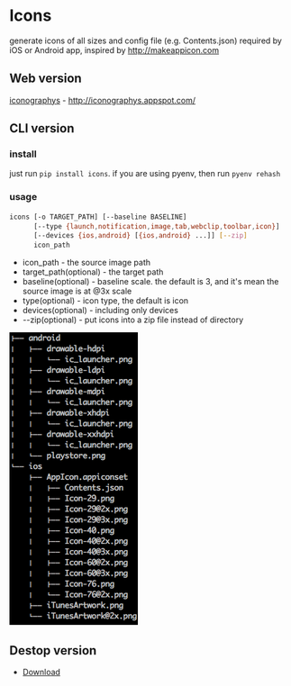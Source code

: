 # Icons

generate icons of all sizes and config file (e.g. Contents.json) required by iOS or Android app, inspired by http://makeappicon.com

## Web version

[iconographys](http://iconographys.appspot.com/) - http://iconographys.appspot.com/

## CLI version

### install

just run `pip install icons`. if you are using pyenv, then run `pyenv rehash`

### usage

```bash
icons [-o TARGET_PATH] [--baseline BASELINE]
      [--type {launch,notification,image,tab,webclip,toolbar,icon}]
      [--devices {ios,android} [{ios,android} ...]] [--zip]
      icon_path
```

* icon_path - the source image path
* target_path(optional) - the target path
* baseline(optional) - baseline scale. the default is 3, and it's mean the source image is at @3x scale
* type(optional) - icon type, the default is icon
* devices(optional) - including only devices
* --zip(optional) - put icons into a zip file instead of directory

![screenshot](screenshots/icons.png)

## Destop version

* [Download](https://github.com/exherb/icons/releases/tag/1.0-alpha)
